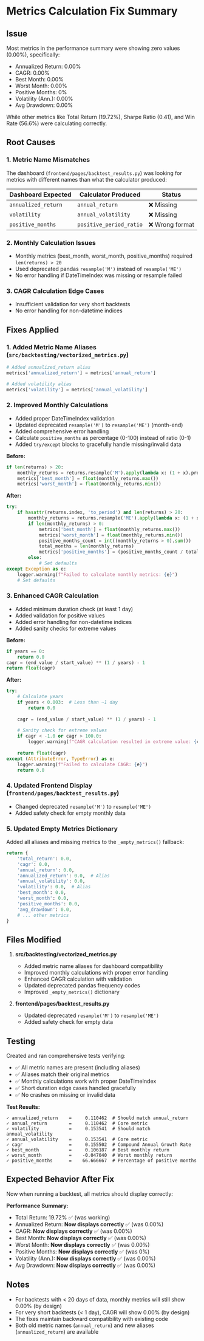 # Metrics Calculation Fix Summary

## Issue
Most metrics in the performance summary were showing zero values (0.00%), specifically:
- Annualized Return: 0.00%
- CAGR: 0.00%
- Best Month: 0.00%
- Worst Month: 0.00%
- Positive Months: 0%
- Volatility (Ann.): 0.00%
- Avg Drawdown: 0.00%

While other metrics like Total Return (19.72%), Sharpe Ratio (0.41), and Win Rate (56.6%) were calculating correctly.

## Root Causes

### 1. Metric Name Mismatches
The dashboard (`frontend/pages/backtest_results.py`) was looking for metrics with different names than what the calculator produced:

| Dashboard Expected | Calculator Produced | Status |
|-------------------|---------------------|---------|
| `annualized_return` | `annual_return` | ❌ Missing |
| `volatility` | `annual_volatility` | ❌ Missing |
| `positive_months` | `positive_period_ratio` | ❌ Wrong format |

### 2. Monthly Calculation Issues
- Monthly metrics (best_month, worst_month, positive_months) required `len(returns) > 20`
- Used deprecated pandas `resample('M')` instead of `resample('ME')`
- No error handling if DateTimeIndex was missing or resample failed

### 3. CAGR Calculation Edge Cases
- Insufficient validation for very short backtests
- No error handling for non-datetime indices

## Fixes Applied

### 1. Added Metric Name Aliases (`src/backtesting/vectorized_metrics.py`)
```python
# Added annualized_return alias
metrics['annualized_return'] = metrics['annual_return']

# Added volatility alias  
metrics['volatility'] = metrics['annual_volatility']
```

### 2. Improved Monthly Calculations
- Added proper DateTimeIndex validation
- Updated deprecated `resample('M')` to `resample('ME')` (month-end)
- Added comprehensive error handling
- Calculate `positive_months` as percentage (0-100) instead of ratio (0-1)
- Added `try/except` blocks to gracefully handle missing/invalid data

**Before:**
```python
if len(returns) > 20:
    monthly_returns = returns.resample('M').apply(lambda x: (1 + x).prod() - 1)
    metrics['best_month'] = float(monthly_returns.max())
    metrics['worst_month'] = float(monthly_returns.min())
```

**After:**
```python
try:
    if hasattr(returns.index, 'to_period') and len(returns) > 20:
        monthly_returns = returns.resample('ME').apply(lambda x: (1 + x).prod() - 1 if len(x) > 0 else 0)
        if len(monthly_returns) > 0:
            metrics['best_month'] = float(monthly_returns.max())
            metrics['worst_month'] = float(monthly_returns.min())
            positive_months_count = int((monthly_returns > 0).sum())
            total_months = len(monthly_returns)
            metrics['positive_months'] = (positive_months_count / total_months * 100) if total_months > 0 else 0.0
        else:
            # Set defaults
except Exception as e:
    logger.warning(f"Failed to calculate monthly metrics: {e}")
    # Set defaults
```

### 3. Enhanced CAGR Calculation
- Added minimum duration check (at least 1 day)
- Added validation for positive values
- Added error handling for non-datetime indices
- Added sanity checks for extreme values

**Before:**
```python
if years == 0:
    return 0.0
cagr = (end_value / start_value) ** (1 / years) - 1
return float(cagr)
```

**After:**
```python
try:
    # Calculate years
    if years < 0.003:  # Less than ~1 day
        return 0.0
    
    cagr = (end_value / start_value) ** (1 / years) - 1
    
    # Sanity check for extreme values
    if cagr < -1.0 or cagr > 100.0:
        logger.warning(f"CAGR calculation resulted in extreme value: {cagr:.2%}")
    
    return float(cagr)
except (AttributeError, TypeError) as e:
    logger.warning(f"Failed to calculate CAGR: {e}")
    return 0.0
```

### 4. Updated Frontend Display (`frontend/pages/backtest_results.py`)
- Changed deprecated `resample('M')` to `resample('ME')`
- Added safety check for empty monthly data

### 5. Updated Empty Metrics Dictionary
Added all aliases and missing metrics to the `_empty_metrics()` fallback:
```python
return {
    'total_return': 0.0,
    'cagr': 0.0,
    'annual_return': 0.0,
    'annualized_return': 0.0,  # Alias
    'annual_volatility': 0.0,
    'volatility': 0.0,  # Alias
    'best_month': 0.0,
    'worst_month': 0.0,
    'positive_months': 0.0,
    'avg_drawdown': 0.0,
    # ... other metrics
}
```

## Files Modified

1. **src/backtesting/vectorized_metrics.py**
   - Added metric name aliases for dashboard compatibility
   - Improved monthly calculations with proper error handling
   - Enhanced CAGR calculation with validation
   - Updated deprecated pandas frequency codes
   - Improved `_empty_metrics()` dictionary

2. **frontend/pages/backtest_results.py**
   - Updated deprecated `resample('M')` to `resample('ME')`
   - Added safety check for empty data

## Testing

Created and ran comprehensive tests verifying:
- ✅ All metric names are present (including aliases)
- ✅ Aliases match their original metrics
- ✅ Monthly calculations work with proper DateTimeIndex
- ✅ Short duration edge cases handled gracefully
- ✅ No crashes on missing or invalid data

**Test Results:**
```
✓ annualized_return    =     0.110462  # Should match annual_return
✓ annual_return        =     0.110462  # Core metric
✓ volatility           =     0.153541  # Should match annual_volatility
✓ annual_volatility    =     0.153541  # Core metric
✓ cagr                 =     0.155502  # Compound Annual Growth Rate
✓ best_month           =     0.106187  # Best monthly return
✓ worst_month          =    -0.047040  # Worst monthly return
✓ positive_months      =    66.666667  # Percentage of positive months
```

## Expected Behavior After Fix

Now when running a backtest, all metrics should display correctly:

**Performance Summary:**
- Total Return: 19.72% ✅ (was working)
- Annualized Return: **Now displays correctly** ✅ (was 0.00%)
- CAGR: **Now displays correctly** ✅ (was 0.00%)
- Best Month: **Now displays correctly** ✅ (was 0.00%)
- Worst Month: **Now displays correctly** ✅ (was 0.00%)
- Positive Months: **Now displays correctly** ✅ (was 0%)
- Volatility (Ann.): **Now displays correctly** ✅ (was 0.00%)
- Avg Drawdown: **Now displays correctly** ✅ (was 0.00%)

## Notes

- For backtests with < 20 days of data, monthly metrics will still show 0.00% (by design)
- For very short backtests (< 1 day), CAGR will show 0.00% (by design)
- The fixes maintain backward compatibility with existing code
- Both old metric names (`annual_return`) and new aliases (`annualized_return`) are available

